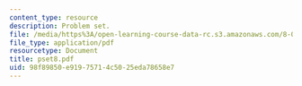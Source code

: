 ```yaml
---
content_type: resource
description: Problem set.
file: /media/https%3A/open-learning-course-data-rc.s3.amazonaws.com/8-022-physics-ii-electricity-and-magnetism-fall-2006/98f89850e91975714c5025eda78658e7_pset8.pdf
file_type: application/pdf
resourcetype: Document
title: pset8.pdf
uid: 98f89850-e919-7571-4c50-25eda78658e7
---
```

